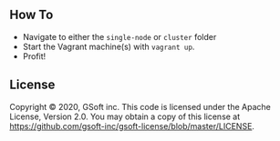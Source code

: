 ## How To

- Navigate to either the `single-node` or `cluster` folder
- Start the Vagrant machine(s) with `vagrant up`.
- Profit!

## License

Copyright © 2020, GSoft inc. This code is licensed under the Apache License, Version 2.0. You may obtain a copy of this license at https://github.com/gsoft-inc/gsoft-license/blob/master/LICENSE.
